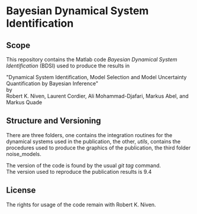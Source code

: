 # Bayesian Dynamical System Identification

## Scope
This repository contains the Matlab code 
_Bayesian Dynamical System Identification_ (BDSI)
used to produce the results in   

"Dynamical System Identification, Model Selection and Model Uncertainty
Quantification by Bayesian Inference"     
by   
Robert K. Niven, Laurent Cordier, Ali Mohammad-Djafari, Markus Abel,
and Markus Quade

## Structure and Versioning
There are three folders, one contains the integration routines for the dynamical systems used in the publication, the other, _utils_, contains the procedures used to produce the graphics of the publication, the third folder noise_models.

The version of the code is found by the usual _git tag_ command.  
The version used to reproduce the publication results is 9.4


## License

The rights for usage of the code remain with Robert K. Niven.
